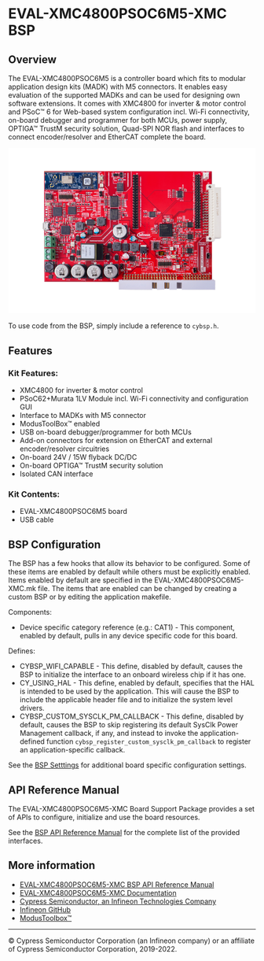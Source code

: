 # EVAL-XMC4800PSOC6M5-XMC BSP

## Overview

The EVAL-XMC4800PSOC6M5 is a controller board which fits to modular application design kits (MADK) with M5 connectors. It enables easy evaluation of the supported MADKs and can be used for designing own software extensions. It comes with XMC4800 for inverter & motor control and PSoC™ 6 for Web-based system configuration incl. Wi-Fi connectivity, on-board debugger and programmer for both MCUs, power supply, OPTIGA™  TrustM security solution, Quad-SPI NOR flash and interfaces to connect encoder/resolver and EtherCAT complete the board.

![](docs/html/board.png)

To use code from the BSP, simply include a reference to `cybsp.h`.

## Features

### Kit Features:

* XMC4800 for inverter & motor control
* PSoC62+Murata 1LV Module incl. Wi-Fi connectivity and configuration GUI 
* Interface to MADKs with M5 connector
* ModusToolBox™ enabled
* USB on-board debugger/programmer for both MCUs
* Add-on connectors for extension on EtherCAT and external encoder/resolver circuitries
* On-board 24V / 15W flyback DC/DC
* On-board OPTIGA™  TrustM security solution
* Isolated CAN interface

### Kit Contents:

* EVAL-XMC4800PSOC6M5 board
* USB cable

## BSP Configuration

The BSP has a few hooks that allow its behavior to be configured. Some of these items are enabled by default while others must be explicitly enabled. Items enabled by default are specified in the EVAL-XMC4800PSOC6M5-XMC.mk file. The items that are enabled can be changed by creating a custom BSP or by editing the application makefile.

Components:
* Device specific category reference (e.g.: CAT1) - This component, enabled by default, pulls in any device specific code for this board.

Defines:
* CYBSP_WIFI_CAPABLE - This define, disabled by default, causes the BSP to initialize the interface to an onboard wireless chip if it has one.
* CY_USING_HAL - This define, enabled by default, specifies that the HAL is intended to be used by the application. This will cause the BSP to include the applicable header file and to initialize the system level drivers.
* CYBSP_CUSTOM_SYSCLK_PM_CALLBACK - This define, disabled by default, causes the BSP to skip registering its default SysClk Power Management callback, if any, and instead to invoke the application-defined function `cybsp_register_custom_sysclk_pm_callback` to register an application-specific callback.



See the [BSP Setttings][settings] for additional board specific configuration settings.

## API Reference Manual

The EVAL-XMC4800PSOC6M5-XMC Board Support Package provides a set of APIs to configure, initialize and use the board resources.

See the [BSP API Reference Manual][api] for the complete list of the provided interfaces.

## More information
* [EVAL-XMC4800PSOC6M5-XMC BSP API Reference Manual][api]
* [EVAL-XMC4800PSOC6M5-XMC Documentation](https://www.infineon.com/eval-xmc4800psoc6m5)
* [Cypress Semiconductor, an Infineon Technologies Company](http://www.cypress.com)
* [Infineon GitHub](https://github.com/infineon)
* [ModusToolbox™](https://www.cypress.com/products/modustoolbox-software-environment)

[api]: https://infineon.github.io/TARGET_EVAL-XMC4800PSOC6M5-XMC/html/modules.html
[settings]: https://infineon.github.io/TARGET_EVAL-XMC4800PSOC6M5-XMC/html/md_bsp_settings.html

---
© Cypress Semiconductor Corporation (an Infineon company) or an affiliate of Cypress Semiconductor Corporation, 2019-2022.
